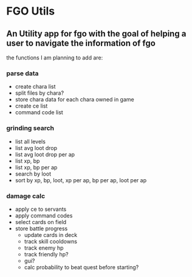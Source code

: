 # FGO Utils

## An Utility app for fgo with the goal of helping a user to navigate the information of fgo

the functions I am planning to add are:

### parse data
- create chara list
- split files by chara?
- store chara data for each chara owned in game
- create ce list
- command code list



### grinding search
- list all levels
- list avg loot drop
- list avg loot drop per ap
- list xp, bp
- list xp, bp per ap
- search by loot
- sort by xp, bp, loot, xp per ap, bp per ap, loot per ap



### damage calc
- apply ce to servants
- apply command codes
- select cards on field
- store battle progress
	- update cards in deck
	- track skill cooldowns
	- track enemy hp
	- track friendly hp?
	- gui?
	- calc probability to beat quest before starting?

